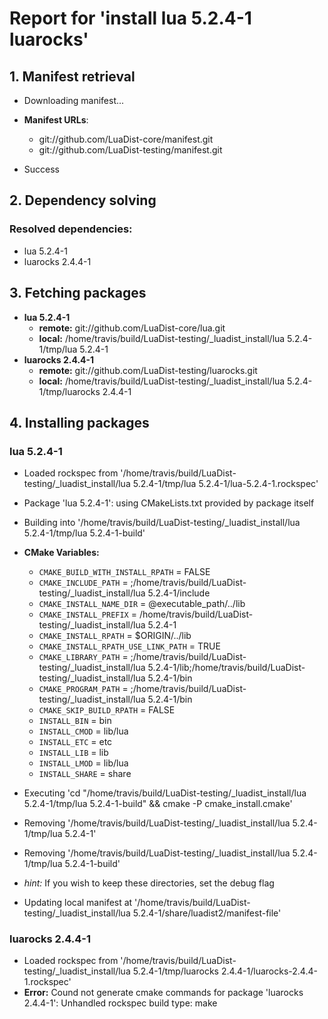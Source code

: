 # Report for 'install lua 5.2.4-1 luarocks'


## 1. Manifest retrieval

- Downloading manifest...

- **Manifest URLs**:
    - git://github.com/LuaDist-core/manifest.git
    - git://github.com/LuaDist-testing/manifest.git
- Success

## 2. Dependency solving


### Resolved dependencies:
- lua 5.2.4-1
- luarocks 2.4.4-1

## 3. Fetching packages

- **lua 5.2.4-1**
    - **remote:** git://github.com/LuaDist-core/lua.git
    - **local:** /home/travis/build/LuaDist-testing/_luadist_install/lua 5.2.4-1/tmp/lua 5.2.4-1
- **luarocks 2.4.4-1**
    - **remote:** git://github.com/LuaDist-testing/luarocks.git
    - **local:** /home/travis/build/LuaDist-testing/_luadist_install/lua 5.2.4-1/tmp/luarocks 2.4.4-1

## 4. Installing packages


### lua 5.2.4-1
- Loaded rockspec from '/home/travis/build/LuaDist-testing/_luadist_install/lua 5.2.4-1/tmp/lua 5.2.4-1/lua-5.2.4-1.rockspec'
- Package 'lua 5.2.4-1': using CMakeLists.txt provided by package itself
- Building into '/home/travis/build/LuaDist-testing/_luadist_install/lua 5.2.4-1/tmp/lua 5.2.4-1-build'
- **CMake Variables:**
    - `CMAKE_BUILD_WITH_INSTALL_RPATH` = FALSE
    - `CMAKE_INCLUDE_PATH` = ;/home/travis/build/LuaDist-testing/_luadist_install/lua 5.2.4-1/include
    - `CMAKE_INSTALL_NAME_DIR` = @executable_path/../lib
    - `CMAKE_INSTALL_PREFIX` = /home/travis/build/LuaDist-testing/_luadist_install/lua 5.2.4-1
    - `CMAKE_INSTALL_RPATH` = $ORIGIN/../lib
    - `CMAKE_INSTALL_RPATH_USE_LINK_PATH` = TRUE
    - `CMAKE_LIBRARY_PATH` = ;/home/travis/build/LuaDist-testing/_luadist_install/lua 5.2.4-1/lib;/home/travis/build/LuaDist-testing/_luadist_install/lua 5.2.4-1/bin
    - `CMAKE_PROGRAM_PATH` = ;/home/travis/build/LuaDist-testing/_luadist_install/lua 5.2.4-1/bin
    - `CMAKE_SKIP_BUILD_RPATH` = FALSE
    - `INSTALL_BIN` = bin
    - `INSTALL_CMOD` = lib/lua
    - `INSTALL_ETC` = etc
    - `INSTALL_LIB` = lib
    - `INSTALL_LMOD` = lib/lua
    - `INSTALL_SHARE` = share
- Executing 'cd "/home/travis/build/LuaDist-testing/_luadist_install/lua 5.2.4-1/tmp/lua 5.2.4-1-build" && cmake -P cmake_install.cmake'
- Removing '/home/travis/build/LuaDist-testing/_luadist_install/lua 5.2.4-1/tmp/lua 5.2.4-1'
- Removing '/home/travis/build/LuaDist-testing/_luadist_install/lua 5.2.4-1/tmp/lua 5.2.4-1-build'

- *hint:* If you wish to keep these directories, set the debug flag
- Updating local manifest at '/home/travis/build/LuaDist-testing/_luadist_install/lua 5.2.4-1/share/luadist2/manifest-file'

### luarocks 2.4.4-1
- Loaded rockspec from '/home/travis/build/LuaDist-testing/_luadist_install/lua 5.2.4-1/tmp/luarocks 2.4.4-1/luarocks-2.4.4-1.rockspec'
- **Error:** Cound not generate cmake commands for package 'luarocks 2.4.4-1': Unhandled rockspec build type: make
